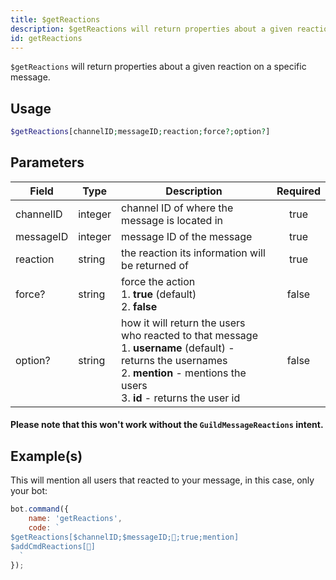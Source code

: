 ```yaml
---
title: $getReactions
description: $getReactions will return properties about a given reaction on a specific message.
id: getReactions
---
```


`$getReactions` will return properties about a given reaction on a specific message.

## Usage

```php
$getReactions[channelID;messageID;reaction;force?;option?]
```

## Parameters

| Field     | Type    | Description                                                                                                                                                                                           | Required |
|-----------|---------|-------------------------------------------------------------------------------------------------------------------------------------------------------------------------------------------------------|:--------:|
| channelID | integer | channel ID of where the message is located in                                                                                                                                                         |   true   |
| messageID | integer | message ID of the message                                                                                                                                                                             |   true   |
| reaction  | string  | the reaction its information will be returned of                                                                                                                                                      |   true   |
| force?    | string  | force the action <br /> 1. **true** (default) <br /> 2. **false**                                                                                                                                     |  false   |
| option?   | string  | how it will return the users who reacted to that message <br /> 1. **username** (default) - returns the usernames   <br /> 2. **mention** - mentions the users <br /> 3. **id** - returns the user id |  false   |

#### Please note that this won't work without the `GuildMessageReactions` intent.

## Example(s)

This will mention all users that reacted to your message, in this case, only your bot:

```javascript
bot.command({
    name: 'getReactions',
    code: `
$getReactions[$channelID;$messageID;👋;true;mention]
$addCmdReactions[👋]
  `
});
```